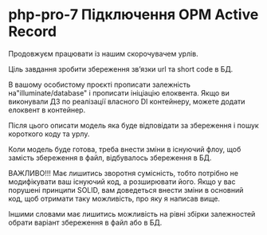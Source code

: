 # php-pro-7 Підключення ОРМ Active Record

Продовжуєм працювати із нашим скорочувачем урлів.

Ціль завдання зробити збереження звʼязки url та short code  в БД.

В вашому особистому проєкті прописати залежність на"illuminate/database" і прописати ініціацію елоквента. Якщо ви виконували ДЗ по реалізації власного DI контейнеру, можете додати елоквент в контейнер.

Після цього описати модель яка буде відповідати за збереження і пошук короткого коду та урлу.

Коли модель буде готова, треба внести зміни в існуючий флоу, щоб замість збереження в файл, відбувалось збереження в БД. 

ВАЖЛИВО!!! Має лишитись зворотня сумісність, тобто потрібно не модифікувати ваш існуючий код, а розширювати його. Якщо у вас порушені принципи SOLID, вам доведеться внести зміни в основний код, щоб отримати таку можливість, про яку я написав вище.

Іншими словами має лишитись можливість на рівні збірки залежностей обрати варіант збереження в файл або в БД.
